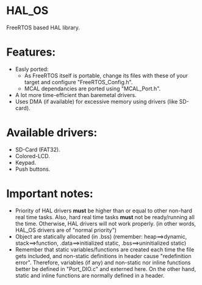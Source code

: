 # HAL_OS
FreeRTOS based HAL library.

# Features:
  * Easly ported:
    * As FreeRTOS itself is portable, change its files with these of your target and configure "FreeRTOS_Config.h".
    * MCAL dependancies are ported using "MCAL_Port.h".
  * A lot more time-efficient than baremetal drivers.
  * Uses DMA (if available) for excessive memory using drivers (like SD-card).

# Available drivers:
  * SD-Card (FAT32).
  * Colored-LCD.
  * Keypad.
  * Push buttons.

# Important notes:
  * Priority of HAL drivers **must** be higher than or equal to other non-hard real time tasks. Also, hard real time tasks **must** not be ready/running all the time. Otherwise, HAL drivers will not work properly. (in other words, HAL_OS drivers are of "normal priority")
  * Object are statically allocated (in .bss) (remember: heap==>dynamic, stack==>function, .data==>initialized static, .bss==>uninitialized static)
  * Remember that static variables/functions are created each time the file gets included, and non-static definitions in header cause "redefinition error". Therefore, variables (if any) and non-static nor inline functions better be defined in "Port_DIO.c" and externed here. On the other hand, static and inline functions are normally defined in a header.
